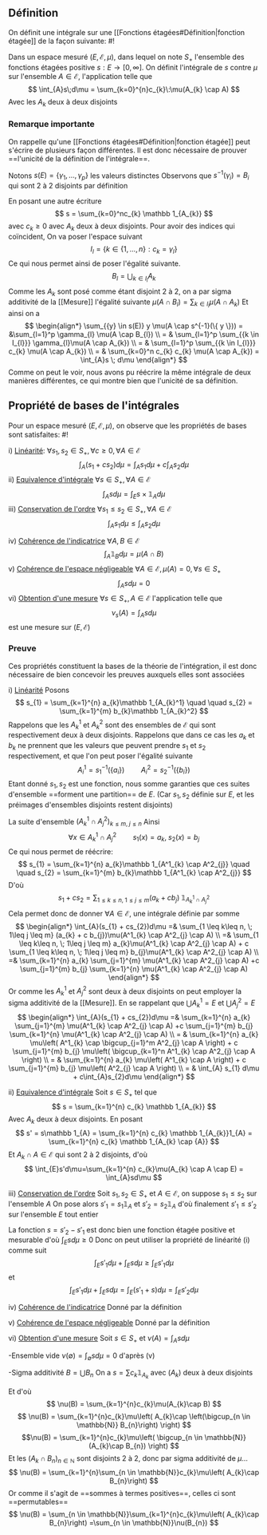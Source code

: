 ## Définition
On définit une intégrale sur une [[Fonctions étagées#Définition|fonction étagée]] de la façon suivante: #!

Dans un espace mesuré $(E, \mathcal E, \mu)$, dans lequel on note $S_{+}$ l'ensemble des fonctions étagées positive $s : E \to [0, \infty]$. On définit l'intégrale de $s$ contre $\mu$ sur l'ensemble $A \in \mathcal E$, l'application telle que $$
\int_{A}s\;d\mu = \sum_{k=0}^{n}c_{k}\:\mu(A_{k} \cap A)
$$
Avec les $A_{k}$ deux à deux disjoints

### Remarque importante
On rappelle qu'une [[Fonctions étagées#Définition|fonction étagée]] peut s'écrire de plusieurs façon différentes. Il est donc nécessaire de prouver ==l'unicité de la définition de l'intégrale==.

Notons $s(E) = \{ \gamma_{1}, \dots, \gamma_{p} \}$ les valeurs distinctes
Observons que $s^{-1}(\gamma_{i})= B_{i}$ qui sont 2 à 2 disjoints par définition

En posant une autre écriture $$
s = \sum_{k=0}^nc_{k}
 \mathbb 1_{A_{k}}
 $$
 avec $c_{k}\geq 0$ avec $A_{k}$ deux à deux disjoints.
 Pour avoir des indices qui coïncident, On va poser l'espace suivant
 $$
I_{l} = \{ k \in \{ 1, \dots, n \} : c_{k} = \gamma_{l} \}
$$
Ce qui nous permet ainsi de poser l'égalité suivante. $$
B_{l} = \bigcup_{k \in I_{l}} A_{k}
$$
Comme les $A_{k}$ sont posé comme étant disjoint 2 à 2, on a par sigma additivité de la [[Mesure]] l'égalité suivante $\mu(A \cap B_{l}) = \sum_{{k \in I_{l}}} \mu(A \cap A_{k})$
Et ainsi on a
$$
\begin{align*}
\sum_{{y} \in s(E)} y \mu(A \cap s^{-1}(\{ y \})) = &\sum_{l=1}^p \gamma_{l} \mu(A \cap B_{l}) \\
= & \sum_{l=1}^p \sum_{{k \in I_{l}}} \gamma_{l}\mu(A \cap A_{k}) \\
= & \sum_{l=1}^p \sum_{{k \in I_{l}}} c_{k} \mu(A \cap A_{k}) \\
= & \sum_{k=0}^n c_{k} c_{k} \mu(A \cap A_{k}) = \int_{A}s \; d\mu
\end{align*}
$$
Comme on peut le voir, nous avons pu réécrire la même intégrale de deux manières différentes, ce qui montre bien que l'unicité de sa définition.


## Propriété de bases de l'intégrales
Pour un espace mesuré $(E, \mathcal E, \mu)$, on observe que les propriétés de bases sont satisfaites: #!

i) <u>Linéarité</u>: $\forall s_{1},s_{2} \in S_{+}, \forall c \geq 0, \forall A \in \mathcal E$ $$
\int_{A}(s_{1}+cs_{2})d\mu = \int_{A}s_{1}d\mu + c \int_{A}s_{2}d\mu
$$
ii) <u>Equivalence d'intégrale</u> $\forall s \in S_{+}, \forall A \in \mathcal E$ $$
\int_{A}sd\mu = \int_{E}s \times\mathbb 1_{A}d\mu
$$
iii) <u>Conservation de l'ordre</u> $\forall s_{1} \leq s_{2} \in S_{+}, \forall A \in \mathcal E$
$$
\int_{A}s_{1}d\mu \leq \int_{A}s_{2}d\mu
$$

iv) <u>Cohérence de l'indicatrice</u> $\forall A, B \in \mathcal E$ $$
\int_{A} \mathbb 1 _{B} d\mu = \mu(A \cap B)
$$
v) <u>Cohérence de l'espace négligeable</u> $\forall A \in \mathcal E, \mu(A)= 0, \forall s \in S_{+}$ $$
\int_{A}sd\mu = 0
$$ vi) <u>Obtention d'une mesure</u> $\forall s \in S_{+}, A \in \mathcal E$ l'application telle que
$$
\nu_{s}(A) = \int_{A}sd\mu
$$
est une mesure sur $(E, \mathcal E)$

### Preuve
Ces propriétés constituent la bases de la théorie de l'intégration, il est donc nécessaire de bien concevoir les preuves auxquels elles sont associées

i) <u>Linéarité</u>
Posons
$$
s_{1} = \sum_{k=1}^{n} a_{k}\mathbb 1_{A_{k}^1} \quad \quad s_{2} = \sum_{k=1}^{m} b_{k}\mathbb 1_{A_{k}^2}
$$
Rappelons que les $A^1_{k}$ et $A^2_{k}$ sont des ensembles de $\mathcal E$ qui sont respectivement deux à deux disjoints.
Rappelons que dans ce cas les $a_{k}$ et $b_{k}$ ne prennent que les valeurs que peuvent prendre $s_{1}$ et $s_{2}$ respectivement, et que l'on peut poser l'égalité suivante
$$
A^1_{i} = s_{1}^{-1}(\{ a_{i} \}) \quad \quad A^2_{i} = s_{2}^{-1}(\{ b_{i} \})
$$
Etant donné $s_{1}, s_{2}$ est une fonction, nous somme garanties que ces suites d'ensemble ==forment une partition== de $E$. (Car $s_{1}, s_{2}$ définie sur $E$, et les préimages d'ensembles disjoints restent disjoints)

La suite d'ensemble $(A^1_{k} \cap A^2_{j})_{k \leq m, \;j \leq n}$
Ainsi $$
\forall x \in A^1_{k} \cap A^2_{j} \quad \quad s_{1}(x)=a_{k}, \; s_{2}(x)=b_{j}
$$
Ce qui nous permet de réécrire: $$
s_{1} = \sum_{k=1}^{n} a_{k}\mathbb 1_{A^1_{k} \cap A^2_{j}} \quad \quad s_{2} = \sum_{k=1}^{m} b_{k}\mathbb 1_{A^1_{k} \cap A^2_{j}}
$$
D'où
$$
s_{1} + cs_{2} = \sum_{1 \leq k\leq n, \; 1\leq j \leq m} (a_{k} + c b_{j})\;\mathbb 1_{A^1_{k} \cap A^2_{j}} 
$$
Cela permet donc de donner $\forall A \in \mathcal E$, une intégrale définie par somme
$$
\begin{align*}
\int_{A}(s_{1} + cs_{2})d\mu =& \sum_{1 \leq k\leq n, \; 1\leq j \leq m} (a_{k} + c b_{j})\mu(A^1_{k} \cap A^2_{j} \cap A) \\
=& \sum_{1 \leq k\leq n, \; 1\leq j \leq m} a_{k}\mu(A^1_{k} \cap A^2_{j} \cap A) + c \sum_{1 \leq k\leq n, \; 1\leq j \leq m} b_{j}\mu(A^1_{k} \cap A^2_{j} \cap A) \\
=& \sum_{k=1}^{n} a_{k} \sum_{j=1}^{m} \mu(A^1_{k} \cap A^2_{j} \cap A) +c \sum_{j=1}^{m} b_{j} \sum_{k=1}^{n} \mu(A^1_{k} \cap A^2_{j} \cap A)
\end{align*}
$$
Or comme les $A^1_{k}$ et $A^2_{j}$ sont deux à deux disjoints on peut employer la sigma additivité de la [[Mesure]]. En se rappelant que $\bigcup A^1_{k} = E$  et $\bigcup A^2_{j} = E$
$$
\begin{align*}
\int_{A}(s_{1} + cs_{2})d\mu =& \sum_{k=1}^{n} a_{k} \sum_{j=1}^{m} \mu(A^1_{k} \cap A^2_{j} \cap A) +c \sum_{j=1}^{m} b_{j} \sum_{k=1}^{n} \mu(A^1_{k} \cap A^2_{j} \cap A) \\
= & \sum_{k=1}^{n} a_{k} \mu\left( A^1_{k} \cap \bigcup_{j=1}^m A^2_{j} \cap A \right) + c \sum_{j=1}^{m} b_{j} \mu\left( \bigcup_{k=1}^n A^1_{k} \cap  A^2_{j} \cap A \right) \\
= & \sum_{k=1}^{n} a_{k} \mu\left( A^1_{k}  \cap A \right) + c \sum_{j=1}^{m} b_{j} \mu\left(  A^2_{j} \cap A \right) \\
= & \int_{A} s_{1} d\mu + c\int_{A}s_{2}d\mu
\end{align*}
$$

ii) <u>Equivalence d'intégrale</u> 
Soit $s \in S_{+}$ tel que $$
s = \sum_{k=1}^{n} c_{k} \mathbb 1_{A_{k}}
$$
Avec $A_{k}$ deux à deux disjoints.
En posant $$
s' = s\mathbb 1_{A} = \sum_{k=1}^{n} c_{k} \mathbb 1_{A_{k}}1_{A} = \sum_{k=1}^{n} c_{k} \mathbb 1_{A_{k} \cap {A}}
$$
Et $A_{k} \cap A \in \mathcal E$ qui sont 2 à 2 disjoints, d'où
$$
\int_{E}s'd\mu=\sum_{k=1}^{n} c_{k}\mu(A_{k} \cap A \cap E) = \int_{A}sd\mu
$$

iii) <u>Conservation de l'ordre</u>
Soit $s_{1}, s_{2} \in S_{+}$ et $A \in \mathcal E$, on suppose $s_{1} \leq s_{2}$ sur l'ensemble $A$
On pose alors $s'_{1} = s_{1}\mathbb 1_{A}$ et $s'_{2} = s_{2}\mathbb 1_{A}$ d'où finalement $s'_{1} \leq s'_{2}$ sur l'ensemble $E$ tout entier

La fonction $s = s'_{2} - s'_{1}$ est donc bien une fonction étagée positive et mesurable d'où $\int_{E}sd\mu \geq 0$
Donc on peut utiliser la propriété de linéarité (i) comme suit $$
\int_{E}s'_{1}d\mu + \int_{E} s d\mu \geq \int_{E}s'_{1}d\mu
$$
et
$$
\int_{E}s'_{1}d\mu + \int_{E}sd\mu = \int_{E}(s'_{1} +s)d\mu= \int_{E}s'_{2}d\mu
$$

iv) <u>Cohérence de l'indicatrice</u>
Donné par la définition

v) <u>Cohérence de l'espace négligeable</u>
Donné par la définition

vi) <u>Obtention d'une mesure</u>
Soit $s  \in S_{+}$ et $\nu(A) = \int_{A}sd\mu$

-Ensemble vide
$\nu(\emptyset) = \int_{\emptyset}sd\mu = 0$ d'après (v)

-Sigma additivité
$B = \bigcup B_{n}$
On a $s = \sum c_{k}\mathbb 1_{A_k}$ avec $(A_{k})$ deux à deux disjoints

Et d'où
$$
\nu(B) = \sum_{k=1}^{n}c_{k}\mu(A_{k}\cap B) 
$$
$$
\nu(B) = \sum_{k=1}^{n}c_{k}\mu\left( A_{k}\cap \left(\bigcup_{n \in \mathbb{N}} B_{n}\right) \right) 
$$
$$\nu(B) = \sum_{k=1}^{n}c_{k}\mu\left( \bigcup_{n \in \mathbb{N}}(A_{k}\cap  B_{n}) \right) $$
Et les $(A_{k}\cap  B_{n})_{n \in \mathbb{N}}$ sont disjoints 2 à 2, donc par sigma additivité de $\mu$...
$$
\nu(B) = \sum_{k=1}^{n}\sum_{n \in \mathbb{N}}c_{k}\mu\left( A_{k}\cap  B_{n}\right) 
$$
Or comme il s'agit de ==sommes à termes positives==, celles ci sont ==permutables==
$$
\nu(B) = \sum_{n \in \mathbb{N}}\sum_{k=1}^{n}c_{k}\mu\left( A_{k}\cap  B_{n}\right) =\sum_{n \in \mathbb{N}}\nu(B_{n})
$$
